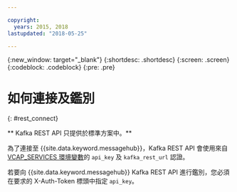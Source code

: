 ```yaml
---

copyright:
  years: 2015, 2018
lastupdated: "2018-05-25"

---
```


{:new_window: target="_blank"}
{:shortdesc: .shortdesc}
{:screen: .screen}
{:codeblock: .codeblock}
{:pre: .pre}

# 如何連接及鑑別
{: #rest_connect}

** Kafka REST API 只提供於標準方案中。**
<br/>

為了連接至 {{site.data.keyword.messagehub}}，Kafka REST API 會使用來自 [VCAP_SERVICES 環境變數](/docs/services/MessageHub/messagehub127.html)的 <code>api_key</code> 及 <code>kafka_rest_url</code> 認證。

若要向 {{site.data.keyword.messagehub}} Kafka REST API 進行鑑別，您必須在要求的 X-Auth-Token 標頭中指定 <code>api_key</code>。
